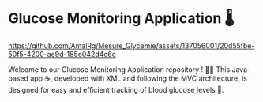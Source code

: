 # Glucose Monitoring Application 🌡️

https://github.com/AmalRg/Mesure_Glycemie/assets/137056001/20d55fbe-50f5-4200-ae9d-185e042d4c6c

Welcome to our Glucose Monitoring Application repository ! 👩‍🔬
This Java-based app ☕, developed with XML and following the MVC architecture, is designed for easy and efficient tracking of blood glucose levels 🍚.
